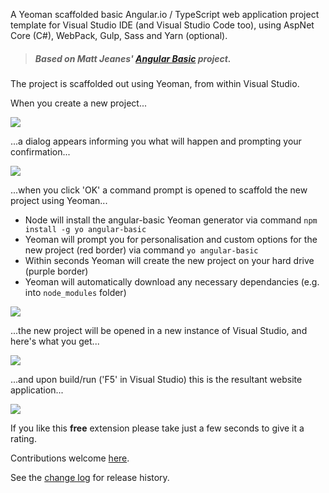 [GitHubRepoPullRequestsURL]: https://github.com/GregTrevellick/VsixYeomanTemplates/pulls

A Yeoman scaffolded basic Angular.io / TypeScript web application project template for Visual Studio IDE (and Visual Studio Code too), using AspNet Core (C#), WebPack, Gulp, Sass and Yarn (optional).

>##### Based on Matt Jeanes' [Angular Basic](https://github.com/MattJeanes/AngularBasic) project.

The project is scaffolded out using Yeoman, from within Visual Studio.

When you create a new project...

![](screen0.png)

...a dialog appears informing you what will happen and prompting your confirmation...

![](screen1.png)

...when you click 'OK' a command prompt is opened to scaffold the new project using Yeoman...
 
 - Node will install the angular-basic Yeoman generator via command `npm install -g yo angular-basic`
 - Yeoman will prompt you for personalisation and custom options for the new project (red border) via command `yo angular-basic`
 - Within seconds Yeoman will create the new project on your hard drive (purple border)
 - Yeoman will automatically download any necessary dependancies (e.g. into `node_modules` folder)

![](screen2.png)

...the new project will be opened in a new instance of Visual Studio, and here's what you get...

![](screen3.png)

...and upon build/run ('F5' in Visual Studio) this is the resultant website application...

![](screen4.png)

If you like this **free** extension please take just a few seconds to give it a rating.

Contributions welcome [here][GitHubRepoPullRequestsURL].

See the [change log](https://github.com/GregTrevellick/VsixYeomanTemplates/blob/master/CHANGELOG.md) for release history.

